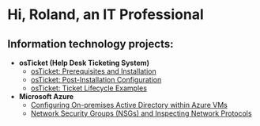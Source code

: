 <h1>Hi, Roland, an IT Professional

<h2>Information technology projects:</h2>

- <b>osTicket (Help Desk Ticketing System)</b>
  - [osTicket: Prerequisites and Installation](https://github.com/RWilliams5612/osticket-prereqs)
  - [osTicket: Post-Installation Configuration](https://github.com/joshmadakorcc/post-install-config)
  - [osTicket: Ticket Lifecycle Examples](https://github.com/RWilliams5612/ticket-lifecycle)
- <b>Microsoft Azure</b>
  - [Configuring On-premises Active Directory within Azure VMs](https://github.com/joshmadakorcc/configure-ad)
  - [Network Security Groups (NSGs) and Inspecting Network Protocols](https://github.com/joshmadakorcc/azure-network-protocols)

